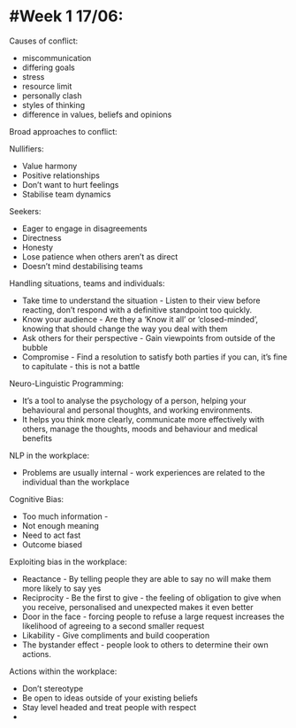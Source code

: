 # #Week 1 17/06:

Causes of conflict: 
- miscommunication
- differing goals
- stress
- resource limit
- personally clash
- styles of thinking
- difference in values, beliefs and opinions 

Broad approaches to conflict:

Nullifiers:
- Value harmony
- Positive relationships
- Don’t want to hurt feelings
- Stabilise team dynamics

Seekers:
- Eager to engage in disagreements
- Directness
- Honesty
- Lose patience when others aren’t as direct
- Doesn’t mind destabilising teams

Handling situations, teams and individuals:
- Take time to understand the situation - Listen to their view before reacting, don’t respond with a definitive standpoint too quickly.
- Know your audience - Are they a ‘Know it all’ or ‘closed-minded’, knowing that should change the way you deal with them
- Ask others for their perspective - Gain viewpoints from outside of the bubble
- Compromise - Find a resolution to satisfy both parties if you can, it’s fine to capitulate - this is not a battle

Neuro-Linguistic Programming:
- It’s a tool to analyse the psychology of a person, helping your behavioural and personal thoughts, and working environments. 
- It helps you think more clearly, communicate more effectively with others, manage the thoughts, moods and behaviour and medical benefits

NLP in the workplace:
- Problems are usually internal - work experiences are related to the individual than the workplace

Cognitive Bias:
- Too much information -
- Not enough meaning
- Need to act fast
- Outcome biased

Exploiting bias in the workplace:
- Reactance - By telling people they are able to say no will make them more likely to say yes
- Reciprocity - Be the first to give - the feeling of obligation to give when you receive, personalised and unexpected makes it even better
- Door in the face - forcing people to refuse a large request increases the likelihood of agreeing to a second smaller request
- Likability - Give compliments and build cooperation
- The bystander effect - people look to others to determine their own actions.

Actions within the workplace: 
- Don’t stereotype
- Be open to ideas outside of your existing beliefs 
- Stay level headed and treat people with respect
- 